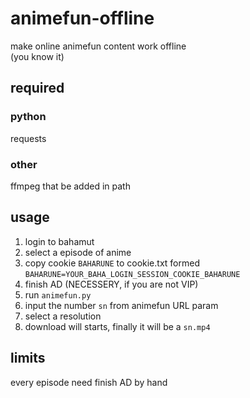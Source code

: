 # animefun-offline
make online animefun content work offline  
(you know it)

## required
### python
requests
### other
ffmpeg that be added in path

## usage
1. login to bahamut  
2. select a episode of anime  
3. copy cookie `BAHARUNE` to cookie.txt formed `BAHARUNE=YOUR_BAHA_LOGIN_SESSION_COOKIE_BAHARUNE`  
4. finish AD (NECESSERY, if you are not VIP)  
5. run `animefun.py`
6. input the number `sn` from animefun URL param  
7. select a resolution  
8. download will starts, finally it will be a `sn.mp4`

## limits
every episode need finish AD by hand
